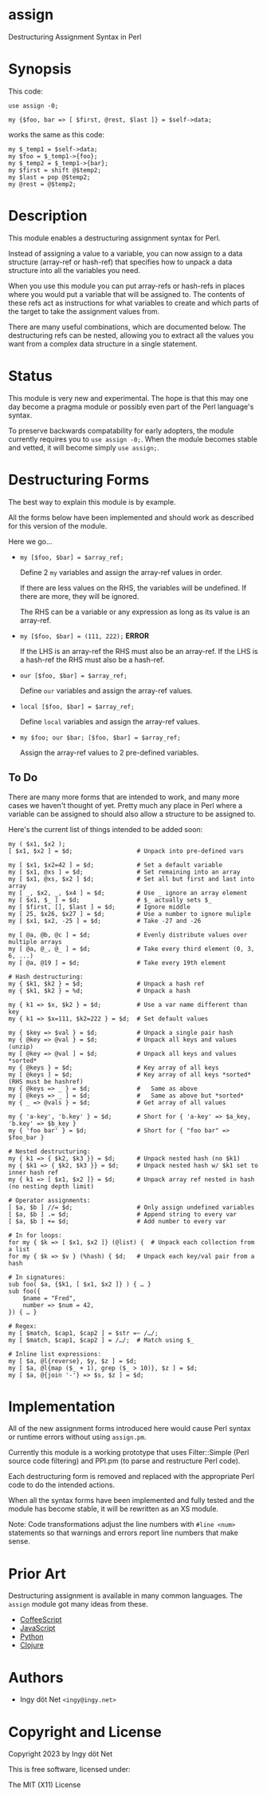 assign
======

Destructuring Assignment Syntax in Perl


# Synopsis

This code:

```
use assign -0;

my {$foo, bar => [ $first, @rest, $last ]} = $self->data;
```

works the same as this code:

```
my $_temp1 = $self->data;
my $foo = $_temp1->{foo};
my $_temp2 = $_temp1->{bar};
my $first = shift @$temp2;
my $last = pop @$temp2;
my @rest = @$temp2;
```


# Description

This module enables a destructuring assignment syntax for Perl.

Instead of assigning a value to a variable, you can now assign to a data
structure (array-ref or hash-ref) that specifies how to unpack a data structure
into all the variables you need.

When you use this module you can put array-refs or hash-refs in places where
you would put a variable that will be assigned to.
The contents of these refs act as instructions for what variables to create and
which parts of the target to take the assignment values from.

There are many useful combinations, which are documented below.
The destructuring refs can be nested, allowing you to extract all the values
you want from a complex data structure in a single statement.


# Status

This module is very new and experimental.
The hope is that this may one day become a pragma module or possibly even part
of the Perl language's syntax.

To preserve backwards compatability for early adopters, the module currently
requires you to `use assign -0;`.
When the module becomes stable and vetted, it will become simply `use assign;`.


# Destructuring Forms

The best way to explain this module is by example.

All the forms below have been implemented and should work as described for this
version of the module.

Here we go...

* `my [$foo, $bar] = $array_ref;`

  Define 2 `my` variables and assign the array-ref values in order.

  If there are less values on the RHS, the variables will be undefined.
  If there are more, they will be ignored.

  The RHS can be a variable or any expression as long as its value is an
  array-ref.

* `my [$foo, $bar] = (111, 222);`   **ERROR**

  If the LHS is an array-ref the RHS must also be an array-ref.
  If the LHS is a hash-ref the RHS must also be a hash-ref.

<!---
* `my ($foo, [$bar, $baz]) = (111, [222, 333]);`

  This works fine because the types match in the LHS and RHS lists.
--->

* `our [$foo, $bar] = $array_ref;`

  Define `our` variables and assign the array-ref values.

* `local [$foo, $bar] = $array_ref;`

  Define `local` variables and assign the array-ref values.

* `my $foo; our $bar; [$foo, $bar] = $array_ref;`

   Assign the array-ref values to 2 pre-defined variables.

<!---
* `my {$foo, $bar} = {bar => 111, foo => 222};`

  Define 2 `my` variables and use the variable name as the key to extract from
  the hash-ref on the RHS.
--->


## To Do

There are many more forms that are intended to work, and many more cases we
haven't thought of yet.
Pretty much any place in Perl where a variable can be assigned to should also
allow a structure to be assigned to.

Here's the current list of things intended to be added soon:

```
my ( $x1, $x2 );
[ $x1, $x2 ] = $d;                  # Unpack into pre-defined vars

my [ $x1, $x2=42 ] = $d;            # Set a default variable
my [ $x1, @xs ] = $d;               # Set remaining into an array
my [ $x1, @xs, $x2 ] $d;            # Set all but first and last into array
my [ _, $x2, _, $x4 ] = $d;         # Use _ ignore an array element
my [ $x1, $_ ] = $d;                # $_ actually sets $_
my [ $first, [], $last ] = $d;      # Ignore middle
my [ 25, $x26, $x27 ] = $d;         # Use a number to ignore muliple
my [ $x1, $x2, -25 ] = $d;          # Take -27 and -26

my [ @a, @b, @c ] = $d;             # Evenly distribute values over multiple arrays
my [ @a, @_, @_ ] = $d;             # Take every third element (0, 3, 6, ...)
my [ @a, @19 ] = $d;                # Take every 19th element

# Hash destructuring:
my { $k1, $k2 } = $d;               # Unpack a hash ref
my { $k1, $k2 } = %d;               # Unpack a hash

my { k1 => $x, $k2 } = $d;          # Use a var name different than key
my { k1 => $x=111, $k2=222 } = $d;  # Set default values

my { $key => $val } = $d;           # Unpack a single pair hash
my { @key => @val } = $d;           # Unpack all keys and values (unzip)
my [ @key => @val ] = $d;           # Unpack all keys and values *sorted*
my { @keys } = $d;                  # Key array of all keys
my [ @keys ] = $d;                  # Key array of all keys *sorted* (RHS must be hashref)
my { @keys => _ } = $d;             #   Same as above
my [ @keys => _ ] = $d;             #   Same as above but *sorted*
my { _ => @vals } = $d;             # Get array of all values

my { 'a-key', 'b.key' } = $d;       # Short for { 'a-key' => $a_key, 'b.key' => $b_key }
my { 'foo bar' } = $d;              # Short for { "foo bar" => $foo_bar }

# Nested destructuring:
my { k1 => { $k2, $k3 }} = $d;      # Unpack nested hash (no $k1)
my { $k1 => { $k2, $k3 }} = $d;     # Unpack nested hash w/ $k1 set to inner hash ref
my { k1 => [ $x1, $x2 ]} = $d;      # Unpack array ref nested in hash (no nesting depth limit)

# Operator assignments:
[ $a, $b ] //= $d;                  # Only assign undefined variables
[ $a, $b ] .= $d;                   # Append string to every var
[ $a, $b ] += $d;                   # Add number to every var

# In for loops:
for my { $k => [ $x1, $x2 ]} (@list) {  # Unpack each collection from a list
for my { $k => $v } (%hash) { $d;   # Unpack each key/val pair from a hash

# In signatures:
sub foo( $a, {$k1, [ $x1, $x2 ]} ) { … }
sub foo({
    $name = "Fred",
    number => $num = 42,
}) { … }

# Regex:
my [ $match, $cap1, $cap2 ] = $str =~ /…/;
my [ $match, $cap1, $cap2 ] = /…/;  # Match using $_

# Inline list expressions:
my [ $a, @l{reverse}, $y, $z ] = $d;
my [ $a, @l{map ($_ + 1), grep ($_ > 10)}, $z ] = $d;
my [ $a, @{join '-'} => $s, $z ] = $d;
```


# Implementation

All of the new assignment forms introduced here would cause Perl syntax or
runtime  errors without using `assign.pm`.

Currently this module is a working prototype that uses Filter::Simple (Perl
source code filtering) and PPI.pm (to parse and restructure Perl code).

Each destructuring form is removed and replaced with the appropriate Perl code
to do the intended actions.

When all the syntax forms have been implemented and fully tested and the module
has become stable, it will be rewritten as an XS module.

Note: Code transformations adjust the line numbers with `#line <num>`
statements so that warnings and errors report line numbers that make sense.


# Prior Art

Destructuring assignment is available in many common languages.
The `assign` module got many ideas from these.

* [CoffeeScript](
https://alchaplinsky.github.io/hard-rock-coffeescript/syntax/destructuring_assignment.html)
* [JavaScript](
https://developer.mozilla.org/en-US/docs/Web/JavaScript/Reference/Operators/Destructuring_assignment)
* [Python](
https://riptutorial.com/python/example/14981/destructuring-assignment)
* [Clojure](
https://clojure.org/guides/destructuring)


# Authors

* Ingy döt Net `<ingy@ingy.net>`


# Copyright and License

Copyright 2023 by Ingy döt Net

This is free software, licensed under:

The MIT (X11) License
